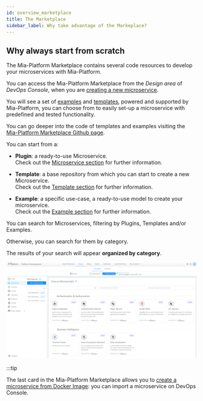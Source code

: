 ```yaml
---
id: overview_marketplace
title: The Marketplace
sidebar_label: Why take advantage of the Markeplace?
---
```

## Why always start from scratch

The Mia-Platform Marketplace contains several code resources to develop your microservices with Mia-Platform.

You can access the Mia-Platform Marketplace from the *Design area* of *DevOps Console*, when you are [creating a new microservice](./../development_suite/api-console/api-design/services.md#how-to-create-a-microservice-from-an-example-or-from-a-template).

You will see a set of [examples](./examples/mia_examples.md) and [templates](./templates/mia_templates.md), powered and supported by Mia-Platform, you can choose from to easily set-up a microservice with predefined and tested functionality.

You can go deeper into the code of templates and examples visiting the [Mia-Platform Marketplace Github page](https://github.com/mia-platform-marketplace).

You can start from a:
* **Plugin**: a ready-to-use Microservice.  
Check out the [Microservice section](./../../docs/runtime_suite/overview-runtime-suite.md) for further information.

* **Template**: a base repository from which you can start to create a new Microservice.  
Check out the [Template section](./templates/mia_templates.md) for further information.

* **Example**: a specific use-case, a ready-to-use model to create your microservice.  
Check out the [Example section](./examples/mia_examples.md) for further information.

You can search for Microservices, filtering by Plugins, Templates and/or Examples.

Otherwise, you can search for them by category. 

The results of your search will appear **organized by category**.

![new-examples](./../development_suite/api-console/api-design/img/Marketplace-categories.PNG)

:::tip

The last card in the Mia-Platform Marketplace allows you to [create a microservice from Docker Image](./../development_suite/api-console/api-design/services.md#how-to-create-a-microservice-from-a-docker-image): you can import a microservice on DevOps Console.
